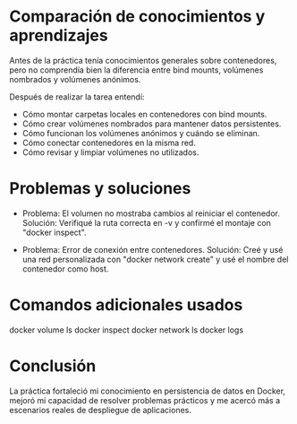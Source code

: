 # Comparación de conocimientos y aprendizajes
Antes de la práctica tenía conocimientos generales sobre contenedores, pero no comprendía bien la diferencia entre bind mounts, volúmenes nombrados y volúmenes anónimos.

Después de realizar la tarea entendí:
- Cómo montar carpetas locales en contenedores con bind mounts.
- Cómo crear volúmenes nombrados para mantener datos persistentes.
- Cómo funcionan los volúmenes anónimos y cuándo se eliminan.
- Cómo conectar contenedores en la misma red.
- Cómo revisar y limpiar volúmenes no utilizados.

# Problemas y soluciones
- Problema: El volumen no mostraba cambios al reiniciar el contenedor.
  Solución: Verifiqué la ruta correcta en -v y confirmé el montaje con "docker inspect".

- Problema: Error de conexión entre contenedores.
  Solución: Creé y usé una red personalizada con "docker network create" y usé el nombre del contenedor como host.

# Comandos adicionales usados
docker volume ls
docker inspect <contenedor>
docker network ls
docker logs <contenedor>

# Conclusión
La práctica fortaleció mi conocimiento en persistencia de datos en Docker, mejoró mi capacidad de resolver problemas prácticos y me acercó más a escenarios reales de despliegue de aplicaciones.


